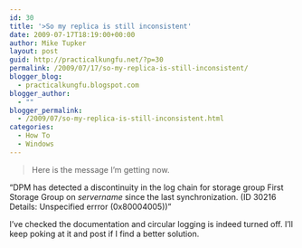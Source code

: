 ```yaml
---
id: 30
title: '>So my replica is still inconsistent'
date: 2009-07-17T18:19:00+00:00
author: Mike Tupker
layout: post
guid: http://practicalkungfu.net/?p=30
permalink: /2009/07/17/so-my-replica-is-still-inconsistent/
blogger_blog:
  - practicalkungfu.blogspot.com
blogger_author:
  - ""
blogger_permalink:
  - /2009/07/so-my-replica-is-still-inconsistent.html
categories:
  - How To
  - Windows
---
```

>Here is the message I&#8217;m getting now.

&#8220;DPM has detected a discontinuity in the log chain for storage group First Storage Group on <span style="font-style: italic;">servername</span> since the last synchronization. (ID 30216 Details: Unspecified errror (0x80004005))&#8221;

I&#8217;ve checked the documentation and circular logging is indeed turned off. I&#8217;ll keep poking at it and post if I find a better solution.